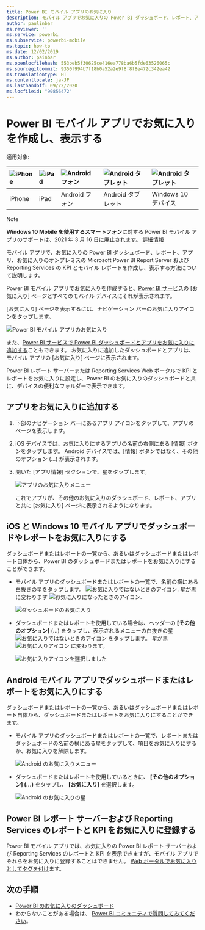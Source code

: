 ```yaml
---
title: Power BI モバイル アプリのお気に入り
description: モバイル アプリでお気に入りの Power BI ダッシュボード、レポート、アプリ、Microsoft Power BI Report Server および Reporting Services のレポートと KPI を作成し、表示する方法について説明します。
author: paulinbar
ms.reviewer: ''
ms.service: powerbi
ms.subservice: powerbi-mobile
ms.topic: how-to
ms.date: 12/02/2019
ms.author: painbar
ms.openlocfilehash: 553beb5f30625ce416ea778ba6b5fde63526065c
ms.sourcegitcommit: 9350f994b7f18b0a52a2e9f8f8f8e472c342ea42
ms.translationtype: HT
ms.contentlocale: ja-JP
ms.lasthandoff: 09/22/2020
ms.locfileid: "90856472"
---
```

# <a name="make-and-view-favorites-in-the-power-bi-mobile-apps"></a>Power BI モバイル アプリでお気に入りを作成し、表示する
適用対象:

| ![iPhone](./media/mobile-apps-favorites/iphone-logo-50-px.png) | ![iPad](./media/mobile-apps-favorites/ipad-logo-50-px.png) | ![Android フォン](./media/mobile-apps-favorites/android-phone-logo-50-px.png) | ![Android タブレット](./media/mobile-apps-favorites/android-tablet-logo-50-px.png) | ![Android タブレット](./media/mobile-apps-favorites/win-10-logo-50-px.png) |
|:--- |:--- |:--- |:--- |:--- |
| iPhone |iPad |Android フォン |Android タブレット |Windows 10 デバイス |

>[!NOTE]
>**Windows 10 Mobile を使用するスマートフォン**に対する Power BI モバイル アプリのサポートは、2021 年 3 月 16 日に廃止されます。 [詳細情報](/legal/powerbi/powerbi-mobile/power-bi-mobile-app-end-of-support-for-windows-phones)

モバイル アプリで、お気に入りの Power BI ダッシュボード、レポート、アプリ、お気に入りのオンプレミスの Microsoft Power BI Report Server および Reporting Services の KPI とモバイル レポートを作成し、表示する方法について説明します。

Power BI モバイル アプリでお気に入りを作成すると、[Power BI サービス](https://powerbi.com)の [お気に入り] ページとすべてのモバイル デバイスにそれが表示されます。

[お気に入り] ページを表示するには、ナビゲーション バーのお気に入りアイコンをタップします。

![Power BI モバイル アプリのお気に入り](./media/mobile-apps-favorites/power-bi-android-favorites-reports.png)


また、[Power BI サービスで Power BI ダッシュボードとアプリをお気に入りに追加する](../end-user-favorite.md)こともできます。 お気に入りに追加したダッシュボードとアプリは、モバイル アプリの [お気に入り] ページに表示されます。

Power BI レポート サーバーまたは Reporting Services Web ポータルで KPI とレポートをお気に入りに設定し、Power BI のお気に入りのダッシュボードと共に、デバイスの便利なフォルダーで表示できます。

## <a name="make-an-app-a-favorite"></a>アプリをお気に入りに追加する
1. 下部のナビゲーション バーにあるアプリ アイコンをタップして、アプリのページを表示します。

2. iOS デバイスでは、お気に入りにするアプリの名前の右側にある [情報] ボタンをタップします。 Android デバイスでは、[情報] ボタンではなく、その他のオプション (...) が表示されます。 

3. 開いた [アプリ情報] セクションで、星をタップします。
   
    ![アプリのお気に入りメニュー](./media/mobile-apps-favorites/power-bi-android-favorite-app-ellipsis.png)
   
    これでアプリが、その他のお気に入りのダッシュボード、レポート、アプリと共に [お気に入り] ページに表示されるようになります。
   
## <a name="make-a-dashboard-or-report-a-favorite-in-the-ios-and-windows-10-mobile-apps"></a>iOS と Windows 10 モバイル アプリでダッシュボードやレポートをお気に入りにする
ダッシュボードまたはレポートの一覧から、あるいはダッシュボードまたはレポート自体から、Power BI のダッシュボードまたはレポートをお気に入りにすることができます。

* モバイル アプリのダッシュボードまたはレポートの一覧で、名前の横にある白抜きの星をタップします。 ![お気に入りではないときのアイコン](./././media/mobile-apps-favorites/power-bi-mobile-not-favorite-icon.png). 星が黒に変わります ![お気に入りになったときのアイコン](./././media/mobile-apps-favorites/power-bi-mobile-favorite-selected-black.png).
  
    ![ダッシュボードのお気に入り](./media/mobile-apps-favorites/power-bi-mobile-make-dashboard-favorite.png)
* ダッシュボードまたはレポートを使用している場合は、ヘッダーの **[その他のオプション]** (...) をタップし、表示されるメニューの白抜きの星 ![お気に入りではないときのアイコン](./././media/mobile-apps-favorites/power-bi-mobile-not-favorite-icon.png) をタップします。 星が黒 ![お気に入りアイコン](./././media/mobile-apps-favorites/power-bi-mobile-favorite-selected-black.png) に変わります。
  
    ![お気に入りアイコンを選択しました](./media/mobile-apps-favorites/power-bi-mobile-favorite-selected.png)

## <a name="make-a-dashboard-or-report-a-favorite-in-the-android-mobile-apps"></a>Android モバイル アプリでダッシュボードまたはレポートをお気に入りにする
ダッシュボードまたはレポートの一覧から、あるいはダッシュボードまたはレポート自体から、ダッシュボードまたはレポートをお気に入りにすることができます。

* モバイル アプリのダッシュボードまたはレポートの一覧で、レポートまたはダッシュボードの名前の横にある星をタップして、項目をお気に入りにするか、お気に入りを解除します。
  
    ![Android のお気に入りメニュー](./media/mobile-apps-favorites/power-bi-android-make-favorite.png)

* ダッシュボードまたはレポートを使用しているときに、 **[その他のオプション] (...)** をタップし、 **[お気に入り]** を選択します。
  
    ![Android のお気に入りの星](./media/mobile-apps-favorites/power-bi-android-favorite-in-dashboard.png)

## <a name="make-favorite-power-bi-report-server-and-reporting-services-reports-and-kpis"></a>Power BI レポート サーバーおよび Reporting Services のレポートと KPI をお気に入りに登録する
Power BI モバイル アプリでは、お気に入りの Power BI レポート サーバーおよび Reporting Services のレポートと KPI を表示できますが、モバイル アプリでそれらをお気に入りに登録することはできません。 [Web ポータルでお気に入りとしてタグを付け](../../report-server/tutorial-explore-report-server-web-portal.md#tag-your-favorites)ます。 

## <a name="next-steps"></a>次の手順
* [Power BI のお気に入りのダッシュボード](../end-user-favorite.md) 
* わからないことがある場合は、 [Power BI コミュニティで質問してみてください](https://community.powerbi.com/)。
